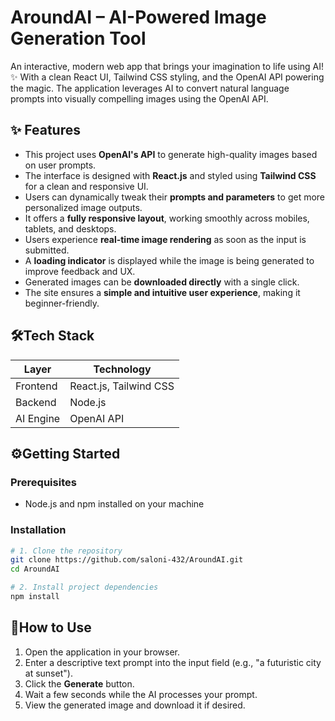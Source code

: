 # AroundAI – AI-Powered Image Generation Tool

An interactive, modern web app that brings your imagination to life using AI! ✨ With a clean React UI, Tailwind CSS styling, and the OpenAI API powering the magic. The application leverages AI to convert natural language prompts into visually compelling images using the OpenAI API.

## ✨ Features

- This project uses **OpenAI's API** to generate high-quality images based on user prompts.
- The interface is designed with **React.js** and styled using **Tailwind CSS** for a clean and responsive UI.
- Users can dynamically tweak their **prompts and parameters** to get more personalized image outputs.
- It offers a **fully responsive layout**, working smoothly across mobiles, tablets, and desktops.
- Users experience **real-time image rendering** as soon as the input is submitted.
- A **loading indicator** is displayed while the image is being generated to improve feedback and UX.
- Generated images can be **downloaded directly** with a single click.
- The site ensures a **simple and intuitive user experience**, making it beginner-friendly.

## 🛠️Tech Stack

| Layer       | Technology               |
|-------------|--------------------------|
| Frontend    | React.js, Tailwind CSS   |
| Backend     | Node.js                  |
| AI Engine   | OpenAI API               |

## ⚙️Getting Started

### Prerequisites

- Node.js and npm installed on your machine

### Installation

```bash
# 1. Clone the repository
git clone https://github.com/saloni-432/AroundAI.git
cd AroundAI

# 2. Install project dependencies
npm install
```

## 🧭How to Use

1. Open the application in your browser.
2. Enter a descriptive text prompt into the input field (e.g., "a futuristic city at sunset").
3. Click the **Generate** button.
4. Wait a few seconds while the AI processes your prompt.
5. View the generated image and download it if desired.


